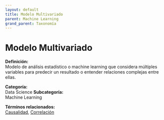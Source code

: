 ```yaml
---
layout: default
title: Modelo Multivariado
parent: Machine Learning
grand_parent: Taxonomía
---
```


# Modelo Multivariado

**Definición:**  
Modelo de análisis estadístico o machine learning que considera múltiples variables para predecir un resultado o entender relaciones complejas entre ellas.

**Categoría:**  
Data Science 
**Subcategoría:**  
Machine Learning

**Términos relacionados:**  
[Causalidad](https://maleniski.github.io/diccionario-angl-tec-mx/docs/taxonomia/data-science/machine-learning/causalidad.html), [Correlación](https://maleniski.github.io/diccionario-angl-tec-mx/docs/taxonomia/data-science/machine-learning/correlacin.html)
